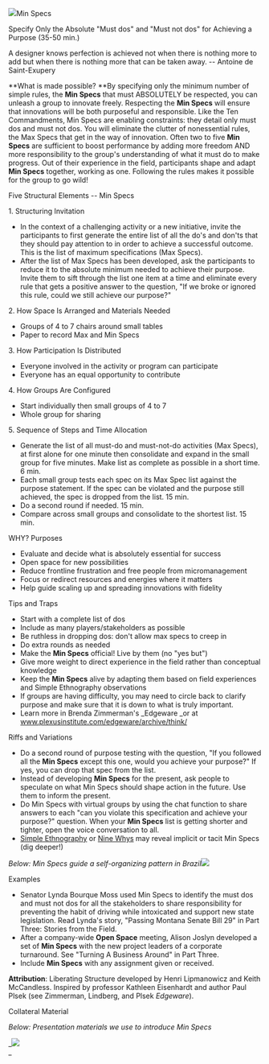 ![](/storage/icons/14_Min-specs.png?__SQUARESPACE_CACHEVERSION=1337874589650)Min Specs

Specify Only the Absolute "Must dos" and "Must not dos" for Achieving a Purpose (35-50 min.)

A designer knows perfection is achieved not when there is nothing more to add but when there is nothing more that can be taken away. -- Antoine de Saint-Exupery

**What is made possible? **By specifying only the minimum number of simple rules, the **Min Specs** that must ABSOLUTELY be respected, you can unleash a group to innovate freely. Respecting the **Min Specs** will ensure that innovations will be both purposeful and responsible. Like the Ten Commandments, Min Specs are enabling constraints: they detail only must dos and must not dos. You will eliminate the clutter of nonessential rules, the Max Specs that get in the way of innovation. Often two to five **Min Specs** are sufficient to boost performance by adding more freedom AND more responsibility to the group's understanding of what it must do to make progress. Out of their experience in the field, participants shape and adapt **Min Specs** together, working as one. Following the rules makes it possible for the group to go wild!

Five Structural Elements -- Min Specs

1\. Structuring Invitation


* In the context of a challenging activity or a new initiative, invite the participants to first generate the entire list of all the do's and don'ts that they should pay attention to in order to achieve a successful outcome. This is the list of maximum specifications (Max Specs).
* After the list of Max Specs has been developed, ask the participants to reduce it to the absolute minimum needed to achieve their purpose. Invite them to sift through the list one item at a time and eliminate every rule that gets a positive answer to the question, "If we broke or ignored this rule, could we still achieve our purpose?"


2\. How Space Is Arranged and Materials Needed


* Groups of 4 to 7 chairs around small tables
* Paper to record Max and Min Specs


3\. How Participation Is Distributed


* Everyone involved in the activity or program can participate
* Everyone has an equal opportunity to contribute


4\. How Groups Are Configured


* Start individually then small groups of 4 to 7
* Whole group for sharing


5\. Sequence of Steps and Time Allocation


* Generate the list of all must-do and must-not-do activities (Max Specs), at first alone for one minute then consolidate and expand in the small group for five minutes. Make list as complete as possible in a short time. 6 min.
* Each small group tests each spec on its Max Spec list against the purpose statement. If the spec can be violated and the purpose still achieved, the spec is dropped from the list. 15 min.
* Do a second round if needed. 15 min.
* Compare across small groups and consolidate to the shortest list. 15 min.


WHY? Purposes


* Evaluate and decide what is absolutely essential for success
* Open space for new possibilities
* Reduce frontline frustration and free people from micromanagement
* Focus or redirect resources and energies where it matters
* Help guide scaling up and spreading innovations with fidelity


Tips and Traps


* Start with a complete list of dos
* Include as many players/stakeholders as possible
* Be ruthless in dropping dos: don't allow max specs to creep in
* Do extra rounds as needed
* Make the **Min Specs** official! Live by them (no "yes but")
* Give more weight to direct experience in the field rather than conceptual knowledge
* Keep the **Min Specs** alive by adapting them based on field experiences and Simple Ethnography observations
* If groups are having difficulty, you may need to circle back to clarify purpose and make sure that it is down to what is truly important.
* Learn more in Brenda Zimmerman's _Edgeware _or at www.plexusinstitute.com/edgeware/archive/think/


Riffs and Variations


* Do a second round of purpose testing with the question, "If you followed all the **Min Specs** except this one, would you achieve your purpose?" If yes, you can drop that spec from the list.
* Instead of developing **Min Specs** for the present, ask people to speculate on what Min Specs should shape action in the future. Use them to inform the present.
* Do Min Specs with virtual groups by using the chat function to share answers to each "can you violate this specification and achieve your purpose?" question. When your **Min Specs** list is getting shorter and tighter, open the voice conversation to all.
* [Simple Ethnography][0] or [Nine Whys][1] may reveal implicit or tacit Min Specs (dig deeper!)


_Below: Min Specs guide a self-organizing pattern in Brazil_![](/storage/Flocking%20Brazil%20med.jpg?__SQUARESPACE_CACHEVERSION=1395618531006)

Examples


* Senator Lynda Bourque Moss used Min Specs to identify the must dos and must not dos for all the stakeholders to share responsibility for preventing the habit of driving while intoxicated and support new state legislation. Read Lynda's story, "Passing Montana Senate Bill 29" in Part Three: Stories from the Field.
* After a company-wide **Open Space** meeting, Alison Joslyn developed a set of **Min Specs** with the new project leaders of a corporate turnaround. See "Turning A Business Around" in Part Three.
* Include **Min Specs** with any assignment given or received.


**Attribution**: Liberating Structure developed by Henri Lipmanowicz and Keith McCandless. Inspired by professor Kathleen Eisenhardt and author Paul Plsek (see Zimmerman, Lindberg, and Plsek _Edgeware_).

Collateral Material

_Below: Presentation materials we use to introduce Min Specs_

_![](/storage/Slide11.jpg?__SQUARESPACE_CACHEVERSION=1395618416956)  
_





[0]: /28-simple-ethnography/
[1]: /3-nine-whys/